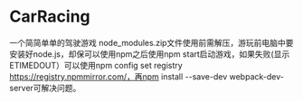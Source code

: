 # CarRacing
一个简简单单的驾驶游戏
node_modules.zip文件使用前需解压，游玩前电脑中要安装好node.js，却保可以使用npm之后使用npm start启动游戏，如果失败(显示ETIMEDOUT）可以使用npm config set registry https://registry.npmmirror.com/，再npm install --save-dev webpack-dev-server可解决问题。

